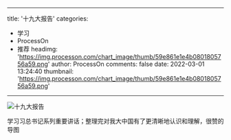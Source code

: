
---
title: '十九大报告'
categories: 
 - 学习
 - ProcessOn
 - 推荐
headimg: 'https://img.processon.com/chart_image/thumb/59e861e1e4b0801805756a59.png'
author: ProcessOn
comments: false
date: 2022-03-01 13:24:40
thumbnail: 'https://img.processon.com/chart_image/thumb/59e861e1e4b0801805756a59.png'
---

<div>   
<img class="thumb" alt="十九大报告" src="https://img.processon.com/chart_image/thumb/59e861e1e4b0801805756a59.png" referrerpolicy="no-referrer">
<p>学习习总书记系列重要讲话；整理完对我大中国有了更清晰地认识和理解，很赞的导图</p>  
</div>
            